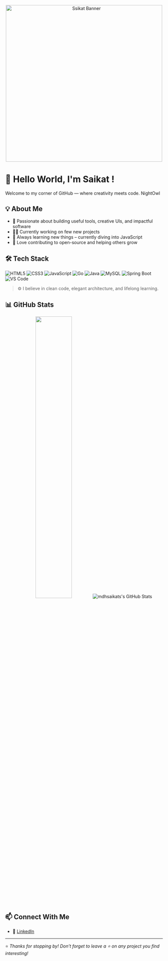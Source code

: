 <p align="center">
  <img src="https://user-images.githubusercontent.com/74038190/225813708-98b745f2-7d22-48cf-9150-083f1b00d6c9.gif" alt="Ssikat Banner" width="500"/>
</p>



# 👋 Hello World, I'm Saikat !

Welcome to my corner of GitHub — where creativity meets code.
NightOwl
## 💡 About Me

- 🎯 Passionate about building useful tools, creative UIs, and impactful software  
- 👨‍💻 Currently working on few new projects  
- 🧠 Always learning new things – currently diving into JavaScript  
- 🌱 Love contributing to open-source and helping others grow  

## 🛠️ Tech Stack

![HTML5](https://img.shields.io/badge/HTML5-E34F26?style=flat&logo=html5&logoColor=white)
![CSS3](https://img.shields.io/badge/CSS3-1572B6?style=flat&logo=css3&logoColor=white)
![JavaScript](https://img.shields.io/badge/JavaScript-F7DF1E?style=flat&logo=javascript&logoColor=black)
![Go](https://img.shields.io/badge/Go-00ADD8?style=flat&logo=go&logoColor=white)
![Java](https://img.shields.io/badge/Java-ED8B00?style=flat&logo=openjdk&logoColor=white)
![MySQL](https://img.shields.io/badge/MySQL-4479A1?style=flat&logo=mysql&logoColor=white)
![Spring Boot](https://img.shields.io/badge/Spring%20Boot-6DB33F?style=flat&logo=spring-boot&logoColor=white)
![VS Code](https://img.shields.io/badge/VS%20Code-007ACC?style=flat&logo=visual-studio-code&logoColor=white)

> ⚙️ I believe in clean code, elegant architecture, and lifelong learning.

## 📊 GitHub Stats

<p align="center">
  <img src="https://github-readme-streak-stats.herokuapp.com?user=mdhsaikats&theme=radical" width="48%" />
  <img src="https://github-readme-stats.vercel.app/api/top-langs/?username=mdhsaikats&theme=radical&show_icons=true&hide_border=true&layout=compact" alt="mdhsaikats's GitHub Stats" />
</p>

## 📫 Connect With Me

- 💼 [LinkedIn](https://www.linkedin.com/in/saikat-sikder-708bb7218/)

---

⭐ *Thanks for stopping by! Don’t forget to leave a ⭐ on any project you find interesting!*

